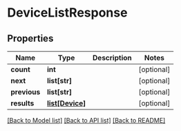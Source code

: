 # DeviceListResponse

## Properties
Name | Type | Description | Notes
------------ | ------------- | ------------- | -------------
**count** | **int** |  | [optional] 
**next** | **list[str]** |  | [optional] 
**previous** | **list[str]** |  | [optional] 
**results** | [**list[Device]**](Device.md) |  | [optional] 

[[Back to Model list]](../README.md#documentation-for-models) [[Back to API list]](../README.md#documentation-for-api-endpoints) [[Back to README]](../README.md)

